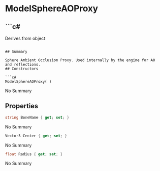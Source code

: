 # ModelSphereAOProxy

## ```c#
Derives from object
```

## Summary

Sphere Ambient Occlusion Proxy. Used internally by the engine for AO and reflections.
## Constructors

```c#
ModelSphereAOProxy( ) 
```
No Summary
## Properties

```c#
string BoneName { get; set; } 
```
No Summary
```c#
Vector3 Center { get; set; } 
```
No Summary
```c#
float Radius { get; set; } 
```
No Summary
